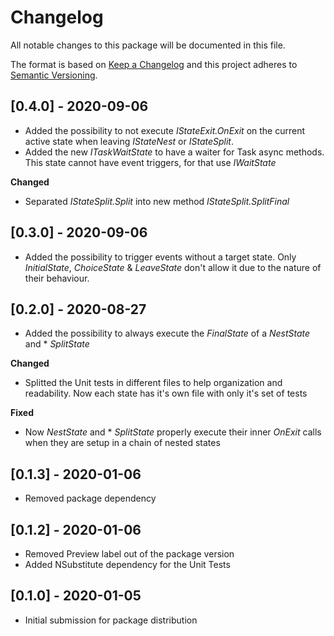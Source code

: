 # Changelog
All notable changes to this package will be documented in this file.

The format is based on [Keep a Changelog](http://keepachangelog.com/en/1.0.0/)
and this project adheres to [Semantic Versioning](http://semver.org/spec/v2.0.0.html).

## [0.4.0] - 2020-09-06

- Added the possibility to not execute *IStateExit.OnExit* on the current active state when leaving *IStateNest* or *IStateSplit*.
- Added the new *ITaskWaitState* to have a waiter for Task async methods. This state cannot have event triggers, for that use *IWaitState*

**Changed**
- Separated *IStateSplit.Split* into new method *IStateSplit.SplitFinal*

## [0.3.0] - 2020-09-06

- Added the possibility to trigger events without a target state. Only *InitialState*, *ChoiceState* & *LeaveState* don't allow it due to the nature of their behaviour.

## [0.2.0] - 2020-08-27

- Added the possibility to always execute the *FinalState* of a *NestState* and * *SplitState*

**Changed**
- Splitted the Unit tests in different files to help organization and readability. Now each state has it's own file with only it's set of tests

**Fixed**
- Now *NestState* and * *SplitState* properly execute their inner *OnExit* calls when they are setup in a chain of nested states

## [0.1.3] - 2020-01-06

- Removed package dependency

## [0.1.2] - 2020-01-06

- Removed Preview label out of the package version
- Added NSubstitute dependency for the Unit Tests

## [0.1.0] - 2020-01-05

- Initial submission for package distribution
